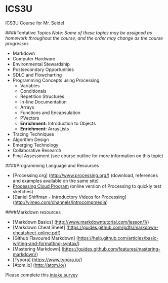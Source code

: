 ICS3U
=====

ICS3U Course for Mr. Seidel

####Tentative Topics
_Note: Some of these topics may be assigned as homework throughout the course, and the order may change as the course progresses_
* Markdown
* Computer Hardware
* Environmental Stewardship
* Postsecondary Opportunities
* SDLC and Flowcharting
* Programming Concepts using Processing
  * Variables
  * Conditionals
  * Repetition Structures
  * In-line Documentation
  * Arrays
  * Functions and Encapsulation
  * PVectors
  * **Enrichment:** Introduction to Objects
  * **Enrichment:** ArrayLists
* Tracing Techniques
* Algorithm Design
* Emerging Technology
* Collaborative Research
* Final Assessment (see course outline for more information on this topic)

####Programming Language and Resources
* [Processing.org] (http://www.processing.org/) (download, references and examples available on the same site)
* [Processing Cloud Program](http://sketchpad.cc/) (online version of Processing to quickly test sketches)
* [Daniel Shiffman - Introductory Videos for Processing] (http://vimeo.com/channels/introcompmedia)

####Markdown resources
* [Markdown Basics] (http://www.markdowntutorial.com/lesson/1/)
* [Markdown Cheat Sheet] (https://guides.github.com/pdfs/markdown-cheatsheet-online.pdf)
* [Github Flavoured Markdown] (https://help.github.com/articles/basic-writing-and-formatting-syntax/)
* [Mastering Markdown] (https://guides.github.com/features/mastering-markdown/)
* [Typora] (https://www.typora.io/)
* [Atom.io] (http://atom.io/)


Please complete this [intake survey](https://www.surveymonkey.com/r/TN2JR3P)
